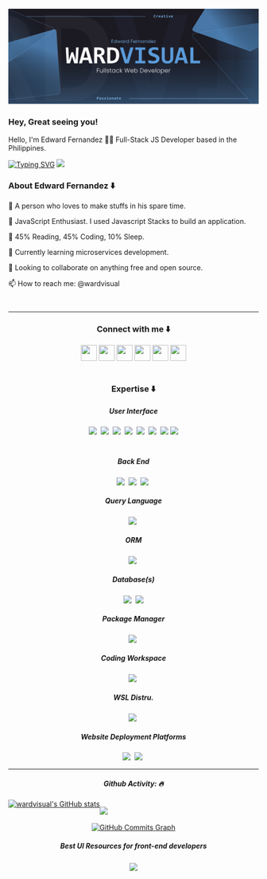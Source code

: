 <!--
  @Author: Edward Fernandez (https://github.com/wardvisual)
 -->

[<img src="./assets/banner.jpg">](https://www.behance.net/wardvisual)

<h3> Hey, Great seeing you! </h3>
<p> Hello, I'm Edward Fernandez 🙋‍♂️ Full-Stack JS Developer based in the Philippines. </p>

[![Typing SVG](https://readme-typing-svg.herokuapp.com?color=%234187FF&size=22&lines=I'm+Edward+Fernandez;Javascript+Enthusiast;UI%2FUX+Design+Engineer)](https://git.io/typing-svg)
![](https://komarev.com/ghpvc/?username=your-github-wardvisual&style=flat-square)

<!-- [![](https://img.shields.io/badge/Gmail-wardvisual@gmail.com-red)](mailto:wardvisual@gmail.com) -->

<div align="start" style="margin-bottom: 3em;">
  <h3> About Edward Fernandez ⬇️</h3>
    <p> 🚀 A person who loves to make stuffs in his spare time. </p>
    <p> 💼 JavaScript Enthusiast. I used Javascript Stacks to build an application. </p>
    <p> 🤖 45% Reading, 45% Coding, 10% Sleep. </p>
    <p> 🌱 Currently learning microservices development. </p>
    <p> 👯 Looking to collaborate on anything free and open source. </p>
    <p> 📫 How to reach me: @wardvisual </p>
</div>

<hr>
<div align="center" style="margin-bottom: 3em;">
  <h3> Connect with me ⬇️</h3>
  <a href="https://discord.com/users/wardvisual" target="_blank" rel="noreferrer"><img src="https://raw.githubusercontent.com/danielcranney/readme-generator/main/public/icons/socials/discord.svg" width="32" height="32" /></a> <a href="https://www.facebook.com/wardvisual" target="_blank" rel="noreferrer"><img src="https://raw.githubusercontent.com/danielcranney/readme-generator/main/public/icons/socials/facebook.svg" width="32" height="32" /></a> <a href="https://www.github.com/wardvisual" target="_blank" rel="noreferrer"><img src="https://raw.githubusercontent.com/danielcranney/readme-generator/main/public/icons/socials/github-dark.svg" width="32" height="32" /></a> <a href="http://www.instagram.com/wardvisual" target="_blank" rel="noreferrer"><img src="https://raw.githubusercontent.com/danielcranney/readme-generator/main/public/icons/socials/instagram.svg" width="32" height="32" /></a> <a href="https://www.linkedin.com/in/wardvisual" target="_blank" rel="noreferrer"><img src="https://raw.githubusercontent.com/danielcranney/readme-generator/main/public/icons/socials/linkedin.svg" width="32" height="32" /></a> <a href="https://www.twitter.com/wardvisual" target="_blank" rel="noreferrer"><img src="https://raw.githubusercontent.com/danielcranney/readme-generator/main/public/icons/socials/twitter.svg" width="32" height="32" /></a></p>
</div>

<div align="center" style="margin-bottom: 3em;">
  <h3> Expertise ⬇️</h3>
  <h5>User Interface</h5>
  <img src="https://img.shields.io/badge/FIGMA-orange?style=for-the-badge&logo=FIGMA&logoColor=white"/>&nbsp;
  <img src="https://img.shields.io/badge/HTML5-E34C26?style=for-the-badge&logo=html5&logoColor=white"/>&nbsp;
  <img src="https://img.shields.io/badge/REACT JS-lightblue?style=for-the-badge&logo=react&logoColor=black"/>&nbsp;
  <img src="https://img.shields.io/badge/NEXT JS -white?style=for-the-badge&logo=nextjs&logoColor=black"/>&nbsp;
  <img src="https://img.shields.io/badge/CSS3-264de4?style=for-the-badge&logo=css3&logoColor=white"/>&nbsp;
  <img src="https://img.shields.io/badge/SASS-cc6699?style=for-the-badge&logo=SASS&logoColor=white"/>&nbsp;
  <img src="https://img.shields.io/badge/Javascript-f0db4f?style=for-the-badge&logo=Javascript&logoColor=black"/>
  <img src="https://img.shields.io/badge/Typescript-blue?style=for-the-badge&logo=Typescript&logoColor=black"/>
</div>

<div align="center">
  <h5>Back End</h5>
  <img src="https://img.shields.io/badge/Node.JS-3C873A?style=for-the-badge&logo=node.js&logoColor=white"/>&nbsp;
  <img src="https://img.shields.io/badge/Express-333333?style=for-the-badge&logo=express&logoColor=white"/>&nbsp;
  <img src="https://img.shields.io/badge/NEST JS-CC3534?style=for-the-badge&logo=nestjs&logoColor=white"/>&nbsp;
</div>

<div align="center">
  <h5>Query Language</h5>
  <img src="https://img.shields.io/badge/GraphQL -E2008F?style=for-the-badge&logo=GraphQL&logoColor=white"/>&nbsp;
  </div>

  <div align="center">
  <h5>ORM</h5>
  <img src="https://img.shields.io/badge/Prisma -white?style=for-the-badge&logo=Prisma&logoColor=black"/>&nbsp;
  </div>

  <div align="center">
  <h5>Database(s)</h5>
  <img src="https://img.shields.io/badge/MongoDB-3FA037?style=for-the-badge&logo=mongodb&logoColor=white"/>&nbsp;
  <img src="https://img.shields.io/badge/MYSQL-F29111?style=for-the-badge&logo=mysql&logoColor=white"/>
</div>

<div align="center">
  <h5>Package Manager</h5>
  <img src="https://img.shields.io/badge/NPM-CC3534?style=for-the-badge&logo=npm"/>&nbsp;
  </div>

  <div align="center">
  <h5>Coding Workspace</h5>
  <img src="https://img.shields.io/badge/Windows11 -0078D7?style=for-the-badge&logo=windows"/>&nbsp;
  </div>

  <div align="center">
  <h5>WSL Distru.</h5>
  <img src="https://img.shields.io/badge/ UBUNTU-red?style=for-the-badge&logo=ubuntu&logoColor=white"/>&nbsp;
  </div>

  <div align="center">
  <h5>Website Deployment Platforms</h5>
  <img src="https://img.shields.io/badge/VPS UBUNTU-red?style=for-the-badge&logo=ubuntu&logoColor=white"/>&nbsp;
  <img src="https://img.shields.io/badge/NGINX-black?style=for-the-badge&logo=nginx"/>&nbsp;
</div>

<hr />

<div align="center" >
  <h5>Github Activity: 🔥</h5>
  <div style="display: flex;">
    <a href="http://www.github.com/wardvisual" align="center"><img src="https://github-readme-stats.vercel.app/api?username=wardvisual&show_icons=true&hide=&count_private=true&title_color=0891b2&text_color=ffffff&icon_color=0891b2&bg_color=0f172a&hide_border=true&show_icons=true" alt="wardvisual's GitHub stats" /></a>

<a href="http://www.github.com/wardvisual"><img src="https://github-readme-streak-stats.herokuapp.com/?user=wardvisual&stroke=ffffff&background=0f172a&ring=0891b2&fire=0891b2&currStreakNum=ffffff&currStreakLabel=0891b2&sideNums=ffffff&sideLabels=ffffff&dates=ffffff&hide_border=true" /></a>

  </div>
</div>

<div align="center" >
  <a href="http://www.github.com/wardvisual" align="center"><img src="https://activity-graph.herokuapp.com/graph?username=wardvisual&bg_color=0f172a&color=ffffff&line=0891b2&point=ffffff&area_color=0f172a&area=true&hide_border=true&custom_title=GitHub%20Commits%20Graph" alt="GitHub Commits Graph" /></a>
</div>

<div align="center">
  <h5>Best UI Resources for front-end developers</h5>
  <a href="https://github.com/bradtraversy/design-resources-for-developers#html--css-templates">
    <img align="center" src="https://www.teachsecondary.com/images/uploads/6-digital-resources.jpg" height="200" />
  </a>
